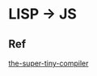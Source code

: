 # LISP -> JS

## Ref
[the-super-tiny-compiler](https://github.com/jamiebuilds/the-super-tiny-compiler)

